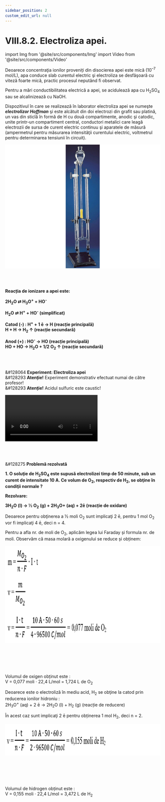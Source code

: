 ```yaml
---
sidebar_position: 2
custom_edit_url: null
---
```


# VIII.8.2. Electroliza apei.


import Img from '@site/src/components/Img'
import Video from '@site/src/components/Video'


<div class="alert alert--primary" role="alert">

Deoarece concentraţia ionilor proveniți din disocierea apei este mică (10<sup>–7</sup> mol/L), apa conduce slab curentul electric şi electroliza se desfăşoară cu viteză foarte mică, practic procesul neputând fi observat. 

Pentru a mări conductibilitatea electrică a apei, se acidulează apa cu H<sub>2</sub>SO<sub>4</sub> sau se alcalinizează cu NaOH. 

Dispozitivul în care se realizează în laborator electroliza apei se numeşte ***electrolizor Hoffman*** şi este alcătuit din doi electrozi din grafit sau platină, un vas din sticlă în formă de H cu două compartimente, anodic şi catodic, unite printr-un compartiment central, conductori metalici care leagă electrozii de sursa de curent electric continuu şi aparatele de măsură (ampermetrul pentru măsurarea intensităţii curentului electric, voltmetrul pentru determinarea tensiunii în circuit). 




<Img className="img-responsive4" src="chimie/clasa12/capitolul8/VIII-8-2-electroliza-apei-poza1-electrolizorul-hoffman.png" width="1000" height="400" lazy={false} />






</div>


<br></br>



<div class="alert alert--primary" role="alert">



**Reacția de ionizare a apei este:**

**2H<sub>2</sub>O ⇄ H<sub>3</sub>O<sup>+</sup> + HO<sup>-</sup>**

**H<sub>2</sub>O ⇄ H<sup>+</sup> + HO<sup>-</sup> (simplificat)**

**Catod (-) : H<sup>+</sup> + 1 ē → H (reacție principală)**      
**H + H → H<sub>2</sub> ↑ (reacție secundară)**


**Anod (+) : HO<sup>-</sup> → HO (reacție principală)**       
**HO + HO → H<sub>2</sub>O + 1/2 O<sub>2</sub> ↑ (reacție secundară)**





</div>


<br></br>






<div class="alert alert--success" role="alert">

&#128064 **Experiment: Electroliza apei**   
&#128293 **Atenție!** Experiment demonstrativ efectuat numai de către profesor!      
&#128293 **Atenție!** Acidul sulfuric este caustic!



<Video src="https://www.youtube.com/embed/2fr2mP4Mi6U" lazy={false} />


**Materiale necesare:**        
2 eprubete, apă, electrolizor,chibrit, acid sulfuric diluat, baterie, mănuși chirurgicale, așchie de brad.


<br></br>


**Descrierea experimentului:**
- Pune în electrolizor (vas de electroliză cu doi electrozi de grafit) apă și adaugă puțin acid sulfuric, pentru a o face conductoare (apa pură este izolatoare ).  
- Umple cele două eprubete tot cu apă acidulată, ca în electrolizor și pune-le pe fiecare electrod, astfel încât să nu se verse apa din ele .
- Leagă cei doi electrozi la o baterie și așteaptă până când în eprubete apa este înlocuită de două gaze.
- Vino cu o așchie de brad care are câteva puncte incandescente deasupra anodului (electrodului pozitiv, legat la borna plus a bateriei).
- Ce observi ?
  > La anod se degajă oxigen, care aprinde așchia de brad cu puncte incandescente.
- Vino cu un chibrit aprins deasupra catodului (electrodului negativ, legat la borna minus a bateriei).
- Ce observi ?
  > La catod se degajă hidrogen, care arde în prezența oxigenului din aer cu o pocnitură. 



<br></br>



**Concluzia experimentului:**


<Img className="img-responsive4" src="chimie/clasa12/capitolul8/VIII-8-2-electroliza-apei-poza2-experiment-electroliza-apei-reactia-generala.png" width="1000" height="193" />




</div>



<br></br>


<div class="alert alert--warning" role="alert">

&#128275 **Problemă rezolvată**

**1. O soluţie de H<sub>2</sub>SO<sub>4</sub> este supusă electrolizei timp de 50 minute, sub un curent de intensitate 10 A. Ce volum de O<sub>2</sub>, respectiv de H<sub>2</sub>, se obţine în condiţii normale ?** 


**Rezolvare:**

**3H<sub>2</sub>O (l) → ½ O<sub>2</sub> (g) + 2H<sub>3</sub>O+ (aq) + 2ē (reacție de oxidare)**

Deoarece pentru obţinerea a ½ moli O<sub>2</sub> sunt implicaţi 2 ē, pentru 1 mol O<sub>2</sub> vor fi implicaţi 4 ē, deci n = 4.

Pentru a afla nr. de moli de O<sub>2</sub>, aplicăm legea lui Faraday și formula nr. de moli. Observăm că masa molară a oxigenului se reduce și obținem:



<Img className="img-responsive4" src="chimie/clasa12/capitolul8/VIII-8-2-electroliza-apei-poza3-problema-rezolvata1-rezolvare1.png" width="1000" height="315" />

<br></br>
<br></br>


Volumul de oxigen obținut este :      
V = 0,077 moli ⋅ 22,4 L/mol = 1,724 L de O<sub>2</sub>

Deoarece este o electroliză în mediu acid, H<sub>2</sub> se obţine la catod prin reducerea ionilor hidroniu :      
2H<sub>3</sub>O<sup>+</sup> (aq) + 2 ē → 2H<sub>2</sub>O (l) + H<sub>2</sub> (g) (reacție de reducere)

În acest caz sunt implicaţi 2 ē pentru obținerea 1 mol H<sub>2</sub>, deci n = 2.




<Img className="img-responsive4" src="chimie/clasa12/capitolul8/VIII-8-2-electroliza-apei-poza4-problema-rezolvata1-rezolvare2.png" width="1000" height="102" />

<br></br>
<br></br>

Volumul de hidrogen obținut este :      
V = 0,155 moli ⋅ 22,4 L/mol = 3,472 L de H<sub>2</sub>







</div>


